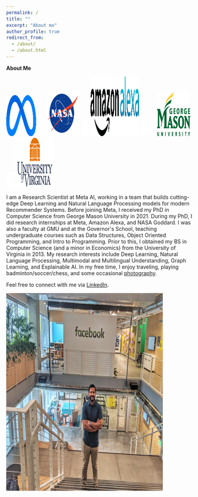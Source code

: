 ```yaml
---
permalink: /
title: ""
excerpt: "About me"
author_profile: true
redirect_from: 
  - /about/
  - /about.html
---
```


**About Me**

<img src='/images/meta_icon.png' width="80" height="110">
<img src='/images/BLANK_ICON.png' width="20" height="40">
<img src='/images/nasa_logo.png' width="90" height="120">
<img src='/images/BLANK_ICON.png' width="20" height="40">
<img src='/images/alexa_icon2.png' width="130" height="160">
<img src='/images/BLANK_ICON.png' width="40" height="40">
<img src='/images/gmu_icon.png' width="90" height="120">
<img src='/images/BLANK_ICON.png' width="20" height="40"> 
<img src='/images/uva_logo.png' width="105" height="135"> 

I am a Research Scientist at Meta AI, working in a team that builds cutting-edge Deep Learning and Natural Language Processing models for modern Recommender Systems. Before joining Meta, I received my PhD in Computer Science from George Mason University in 2021. During my PhD, I did research internships at Meta, Amazon Alexa, and NASA Goddard. I was also a faculty at GMU and at the Governor's School, teaching undergraduate courses such as Data Structures, Object Oriented Programming, and Intro to Programming. Prior to this, I obtained my BS in Computer Science (and a minor in Economics) from the University of Virginia in 2013. My research interests include Deep Learning, Natural Language Processing, Multimodal and Multilingual Understanding, Graph Learning, and Explainable AI. In my free time, I enjoy traveling, playing badminton/soccer/chess, and some occasional [photography](https://www.instagram.com/jikri_photography/). 


Feel free to connect with me via [LinkedIn](https://www.linkedin.com/in/jitinkrishnan).

<img src='/images/fb_jitin.jpg' width="420" height="530">
